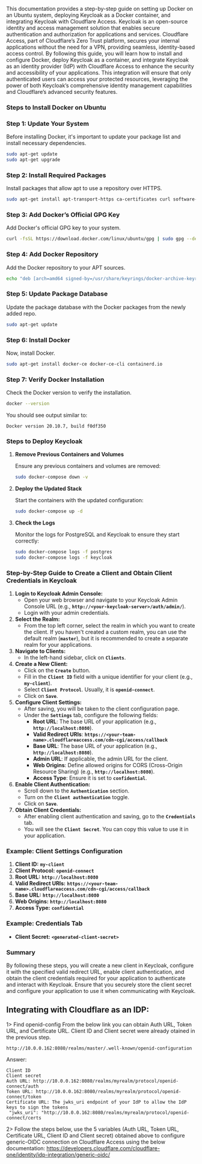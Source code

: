 This documentation provides a step-by-step guide on setting up Docker on an Ubuntu system, deploying Keycloak as a Docker container, and integrating Keycloak with Cloudflare Access. Keycloak is an open-source identity and access management solution that enables secure authentication and authorization for applications and services. Cloudflare Access, part of Cloudflare’s Zero Trust platform, secures your internal applications without the need for a VPN, providing seamless, identity-based access control. By following this guide, you will learn how to install and configure Docker, deploy Keycloak as a container, and integrate Keycloak as an identity provider (IdP) with Cloudflare Access to enhance the security and accessibility of your applications. This integration will ensure that only authenticated users can access your protected resources, leveraging the power of both Keycloak’s comprehensive identity management capabilities and Cloudflare’s advanced security features.

### **Steps to Install Docker on Ubuntu**

### **Step 1: Update Your System**

Before installing Docker, it's important to update your package list and install necessary dependencies.

```bash
sudo apt-get update
sudo apt-get upgrade

```

### **Step 2: Install Required Packages**

Install packages that allow apt to use a repository over HTTPS.

```bash
sudo apt-get install apt-transport-https ca-certificates curl software-properties-common

```

### **Step 3: Add Docker’s Official GPG Key**

Add Docker's official GPG key to your system.

```bash
curl -fsSL https://download.docker.com/linux/ubuntu/gpg | sudo gpg --dearmor -o /usr/share/keyrings/docker-archive-keyring.gpg

```

### **Step 4: Add Docker Repository**

Add the Docker repository to your APT sources.

```bash
echo "deb [arch=amd64 signed-by=/usr/share/keyrings/docker-archive-keyring.gpg] https://download.docker.com/linux/ubuntu $(lsb_release -cs) stable" | sudo tee /etc/apt/sources.list.d/docker.list > /dev/null

```

### **Step 5: Update Package Database**

Update the package database with the Docker packages from the newly added repo.

```bash
sudo apt-get update

```

### **Step 6: Install Docker**

Now, install Docker.

```bash
sudo apt-get install docker-ce docker-ce-cli containerd.io

```

### **Step 7: Verify Docker Installation**

Check the Docker version to verify the installation.

```bash
docker --version

```

You should see output similar to:

```
Docker version 20.10.7, build f0df350

```


### **Steps to Deploy Keycloak**

1. **Remove Previous Containers and Volumes**
    
    Ensure any previous containers and volumes are removed:
    
    ```bash
    sudo docker-compose down -v
    
    ```
    
3. **Deploy the Updated Stack**
    
    Start the containers with the updated configuration:
    
    ```bash
    sudo docker-compose up -d
    
    ```
    
4. **Check the Logs**
    
    Monitor the logs for PostgreSQL and Keycloak to ensure they start correctly:

    ```bash
    sudo docker-compose logs -f postgres
    sudo docker-compose logs -f keycloak

    ```

### **Step-by-Step Guide to Create a Client and Obtain Client Credentials in Keycloak**

1. **Login to Keycloak Admin Console:**
    - Open your web browser and navigate to your Keycloak Admin Console URL (e.g., **`http://<your-keycloak-server>/auth/admin/`**).
    - Login with your admin credentials.
2. **Select the Realm:**
    - From the top left corner, select the realm in which you want to create the client. If you haven't created a custom realm, you can use the default realm (**`master`**), but it is recommended to create a separate realm for your applications.
3. **Navigate to Clients:**
    - In the left-hand sidebar, click on **`Clients`**.
4. **Create a New Client:**
    - Click on the **`Create`** button.
    - Fill in the **`Client ID`** field with a unique identifier for your client (e.g., **`my-client`**).
    - Select **`Client Protocol`**. Usually, it is **`openid-connect`**.
    - Click on **`Save`**.
5. **Configure Client Settings:**
    - After saving, you will be taken to the client configuration page.
    - Under the **`Settings`** tab, configure the following fields:
        - **Root URL**: The base URL of your application (e.g., **`http://localhost:8080`**).
        - **Valid Redirect URIs**: **`https://<your-team-name>.cloudflareaccess.com/cdn-cgi/access/callback`**
        - **Base URL**: The base URL of your application (e.g., **`http://localhost:8080`**).
        - **Admin URL**: If applicable, the admin URL for the client.
        - **Web Origins**: Define allowed origins for CORS (Cross-Origin Resource Sharing) (e.g., **`http://localhost:8080`**).
        - **Access Type**: Ensure it is set to **`confidential`**.
6. **Enable Client Authentication:**
    - Scroll down to the **`Authentication`** section.
    - Turn on the **`Client authentication`** toggle.
    - Click on **`Save`**.
7. **Obtain Client Credentials:**
    - After enabling client authentication and saving, go to the **`Credentials`** tab.
    - You will see the **`Client Secret`**. You can copy this value to use it in your application.

### **Example: Client Settings Configuration**

1. **Client ID:** **`my-client`**
2. **Client Protocol:** **`openid-connect`**
3. **Root URL:** **`http://localhost:8080`**
4. **Valid Redirect URIs:** **`https://<your-team-name>.cloudflareaccess.com/cdn-cgi/access/callback`**
5. **Base URL:** **`http://localhost:8080`**
6. **Web Origins:** **`http://localhost:8080`**
7. **Access Type:** **`confidential`**

### **Example: Credentials Tab**

- **Client Secret:** **`<generated-client-secret>`**

### **Summary**

By following these steps, you will create a new client in Keycloak, configure it with the specified valid redirect URL, enable client authentication, and obtain the client credentials required for your application to authenticate and interact with Keycloak. Ensure that you securely store the client secret and configure your application to use it when communicating with Keycloak.

## Integrating with Cloudflare as an IDP:


1> Find openid-config
From the below link you can obtain Auth URL, Token URL, and Certificate URL. Client ID and Client secret were already otained in the previous step.

```arduino
http://10.0.0.162:8080/realms/master/.well-known/openid-configuration
```

Answer:


```arduino
Client ID
Client secret
Auth URL: http://10.0.0.162:8080/realms/myrealm/protocol/openid-connect/auth
Token URL: http://10.0.0.162:8080/realms/myrealm/protocol/openid-connect/token
Certificate URL: The jwks_uri endpoint of your IdP to allow the IdP keys to sign the tokens
 "jwks_uri": "http://10.0.0.162:8080/realms/myrealm/protocol/openid-connect/certs
```

2> Follow the steps below, use the 5 variables (Auth URL, Token URL, Certificate URL, Client ID and Client secret) obtained above to configure generic-OIDC connection on Cloudflare Access using the below documentation:
https://developers.cloudflare.com/cloudflare-one/identity/idp-integration/generic-oidc/

